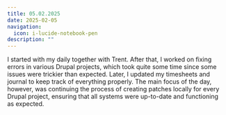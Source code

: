 ```yaml
---
title: 05.02.2025
date: 2025-02-05
navigation:
  icon: i-lucide-notebook-pen
description: ""
---
```


I started with my daily together with Trent. After that, I worked on fixing errors in various Drupal projects, which took quite some time since some issues were trickier than expected. Later, I updated my timesheets and journal to keep track of everything properly. The main focus of the day, however, was continuing the process of creating patches locally for every Drupal project, ensuring that all systems were up-to-date and functioning as expected.

